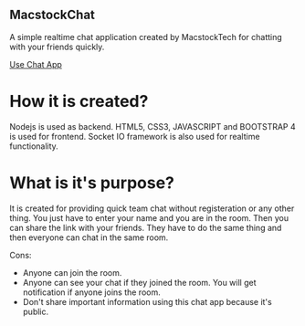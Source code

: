 ## MacstockChat

A simple realtime chat application created by MacstockTech for chatting with your friends quickly.

[Use Chat App](https://bit.ly/macstockchat)

# How it is created?

Nodejs is used as backend. HTML5, CSS3, JAVASCRIPT and BOOTSTRAP 4 is used for frontend. Socket IO framework is also used for realtime functionality.

# What is it's purpose?

It is created for providing quick team chat without registeration or any other thing. You just have to enter your name and you are in the room. Then you can share the link with your friends. They have to do the same thing and then everyone can chat in the same room.

Cons:
- Anyone can join the room.
- Anyone can see your chat if they joined the room. You will get notification if anyone joins the room.
- Don't share important information using this chat app because it's public.